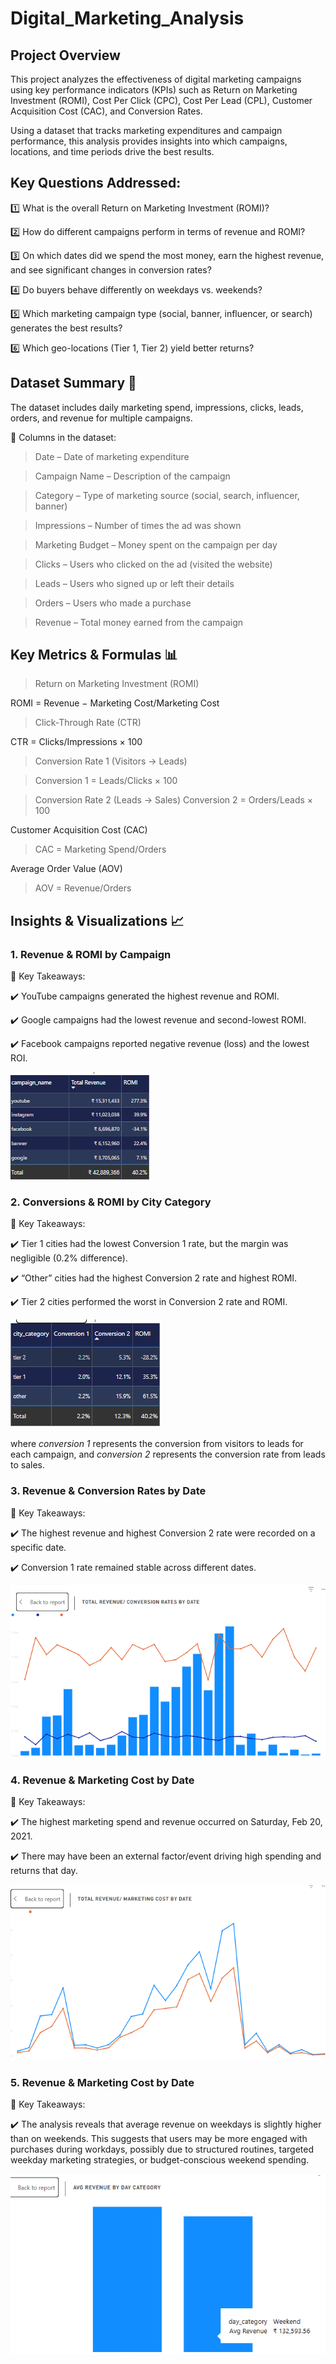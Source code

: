 # Digital_Marketing_Analysis

## Project Overview

This project analyzes the effectiveness of digital marketing campaigns using key performance indicators (KPIs) such as Return on Marketing Investment (ROMI), Cost Per Click (CPC), Cost Per Lead (CPL), Customer Acquisition Cost (CAC), and Conversion Rates.

Using a dataset that tracks marketing expenditures and campaign performance, this analysis provides insights into which campaigns, locations, and time periods drive the best results.


## Key Questions Addressed:

1️⃣ What is the overall Return on Marketing Investment (ROMI)?

2️⃣ How do different campaigns perform in terms of revenue and ROMI?

3️⃣ On which dates did we spend the most money, earn the highest revenue, and see significant changes in conversion rates?

4️⃣ Do buyers behave differently on weekdays vs. weekends?

5️⃣ Which marketing campaign type (social, banner, influencer, or search) generates the best results?

6️⃣ Which geo-locations (Tier 1, Tier 2) yield better returns?

## Dataset Summary 📂
The dataset includes daily marketing spend, impressions, clicks, leads, orders, and revenue for multiple campaigns.

🔹 Columns in the dataset:

> Date – Date of marketing expenditure

> Campaign Name – Description of the campaign

> Category – Type of marketing source (social, search, influencer, banner)

> Impressions – Number of times the ad was shown

> Marketing Budget – Money spent on the campaign per day

> Clicks – Users who clicked on the ad (visited the website)

> Leads – Users who signed up or left their details

> Orders – Users who made a purchase

> Revenue – Total money earned from the campaign

## Key Metrics & Formulas 📊

> Return on Marketing Investment (ROMI)

ROMI = Revenue − Marketing Cost/Marketing Cost
​
> Click-Through Rate (CTR)

CTR = Clicks/Impressions × 100

> Conversion Rate 1 (Visitors → Leads)

> Conversion 1 = Leads/Clicks × 100

> Conversion Rate 2 (Leads → Sales)
> Conversion 2 = Orders/Leads × 100

Customer Acquisition Cost (CAC)

> CAC = Marketing Spend/Orders

Average Order Value (AOV)

> AOV = Revenue/Orders
​
 



## Insights & Visualizations 📈

### 1. Revenue & ROMI by Campaign

📌 Key Takeaways:

✔️ YouTube campaigns generated the highest revenue and ROMI.

✔️ Google campaigns had the lowest revenue and second-lowest ROMI.

✔️ Facebook campaigns reported negative revenue (loss) and the lowest ROI.

![Revenue/ROI](https://github.com/OlanikeCJ/Digital_Marketing_Analysis/blob/main/Images%20-%20DigiMakting/revenue_roi.png)


### 2. Conversions & ROMI by City Category

📌 Key Takeaways:

✔️ Tier 1 cities had the lowest Conversion 1 rate, but the margin was negligible (0.2% difference).

✔️ “Other” cities had the highest Conversion 2 rate and highest ROMI.

✔️ Tier 2 cities performed the worst in Conversion 2 rate and ROMI.

![ROMI/Conversions/city](https://github.com/OlanikeCJ/Digital_Marketing_Analysis/blob/main/Images%20-%20DigiMakting/conv_city_category.png?raw=true)

where 
*conversion 1* represents the conversion from visitors to leads for each campaign, and 
*conversion 2* represents the conversion rate from leads to sales. 


### 3. Revenue & Conversion Rates by Date

📌 Key Takeaways:

✔️ The highest revenue and highest Conversion 2 rate were recorded on a specific date.

✔️ Conversion 1 rate remained stable across different dates.

![conversion_by_date](https://github.com/OlanikeCJ/Digital_Marketing_Analysis/blob/main/conversion_by_date.png?raw=true)


### 4. Revenue & Marketing Cost by Date

📌 Key Takeaways:

✔️ The highest marketing spend and revenue occurred on Saturday, Feb 20, 2021.

✔️ There may have been an external factor/event driving high spending and returns that day.

![Rev_mktcost_by_date](https://github.com/OlanikeCJ/Digital_Marketing_Analysis/blob/main/Images%20-%20DigiMakting/rev_and_mkt_cost%20_by_date.png?raw=true)


### 5. Revenue & Marketing Cost by Date

📌 Key Takeaways:

✔️ The analysis reveals that average revenue on weekdays is slightly higher than on weekends. This suggests that users may be more engaged with purchases during workdays, possibly due to structured routines, targeted weekday marketing strategies, or budget-conscious weekend spending. 

![avg_rev_day_category](https://github.com/OlanikeCJ/Digital_Marketing_Analysis/blob/main/Images%20-%20DigiMakting/avg_rev_by_day_category.png?raw=true)


